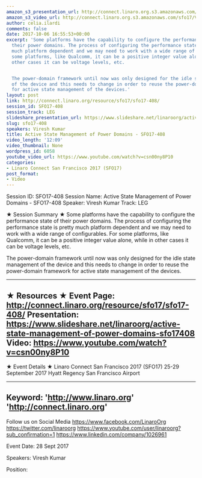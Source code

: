 ```yaml
---
amazon_s3_presentation_url: http://connect.linaro.org.s3.amazonaws.com/sfo17/Presentations/SFO17-408%20%20Active%20state%20management%20of%20power%20domains.pdf
amazon_s3_video_url: http://connect.linaro.org.s3.amazonaws.com/sfo17/Videos/SFO17-408%20-%20Active%20State%20Management%20of%20Power%20Domains.mp4
author: celia.ilardi
comments: false
date: 2017-10-06 16:55:53+00:00
excerpt: 'Some platforms have the capability to configure the performance state of
  their power domains. The process of configuring the performance state is pretty
  much platform dependent and we may need to work with a wide range of configurables.  For
  some platforms, like Qualcomm, it can be a positive integer value alone, while in
  other cases it can be voltage levels, etc.


  The power-domain framework until now was only designed for the idle state management
  of the device and this needs to change in order to reuse the power-domain framework
  for active state management of the devices.'
layout: post
link: http://connect.linaro.org/resource/sfo17/sfo17-408/
session_id: SFO17-408
session_track: LEG
slideshare_presentation_url: https://www.slideshare.net/linaroorg/active-state-management-of-power-domains-sfo17408
slug: sfo17-408
speakers: Viresh Kumar
title: Active State Management of Power Domains - SFO17-408
video_length: '12:09'
video_thumbnail: None
wordpress_id: 6058
youtube_video_url: https://www.youtube.com/watch?v=csn00ny8P10
categories:
- Linaro Connect San Francisco 2017 (SFO17)
post_format:
- Video
---
```


Session ID: SFO17-408
Session Name: Active State Management of Power Domains - SFO17-408
Speaker: Viresh Kumar
Track: LEG


★ Session Summary ★
Some platforms have the capability to configure the performance state of their power domains. The process of configuring the performance state is pretty much platform dependent and we may need to work with a wide range of configurables.  For some platforms, like Qualcomm, it can be a positive integer value alone, while in other cases it can be voltage levels, etc.

The power-domain framework until now was only designed for the idle state management of the device and this needs to change in order to reuse the power-domain framework for active state management of the devices.

---------------------------------------------------
★ Resources ★
Event Page: http://connect.linaro.org/resource/sfo17/sfo17-408/
Presentation: https://www.slideshare.net/linaroorg/active-state-management-of-power-domains-sfo17408
Video: https://www.youtube.com/watch?v=csn00ny8P10
 ---------------------------------------------------

★ Event Details ★
Linaro Connect San Francisco 2017 (SFO17)
25-29 September 2017
Hyatt Regency San Francisco Airport

---------------------------------------------------
Keyword: 
'http://www.linaro.org'
'http://connect.linaro.org'
---------------------------------------------------
Follow us on Social Media
https://www.facebook.com/LinaroOrg
https://twitter.com/linaroorg
https://www.youtube.com/user/linaroorg?sub_confirmation=1
https://www.linkedin.com/company/1026961

Event Date: 28 Sept 2017

Speakers: Viresh Kumar

Position: 
